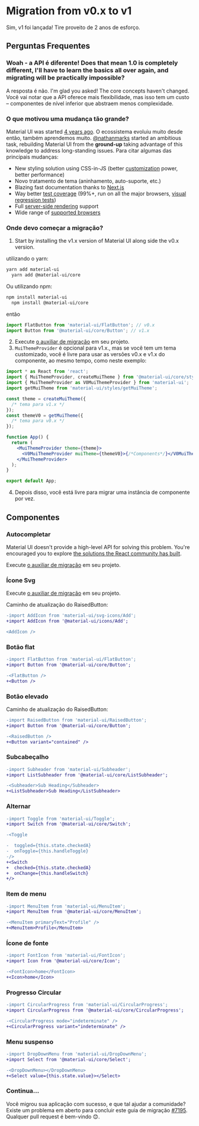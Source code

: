 # Migration from v0.x to v1

<p class="description">Sim, v1 foi lançada! Tire proveito de 2 anos de esforço.</p>

## Perguntas Frequentes

### Woah - a API é diferente! Does that mean 1.0 is completely different, I'll have to learn the basics all over again, and migrating will be practically impossible?

A resposta é não. I'm glad you asked! The core concepts haven't changed. Você vai notar que a API oferece mais flexibilidade, mas isso tem um custo – componentes de nível inferior que abstraem menos complexidade.

### O que motivou uma mudança tão grande?

Material UI was started [4 years ago](https://github.com/mui/material-ui/commit/28b768913b75752ecf9b6bb32766e27c241dbc46). O ecossistema evoluiu muito desde então, também aprendemos muito. [@nathanmarks](https://github.com/nathanmarks/) started an ambitious task, rebuilding Material UI from the **ground-up** taking advantage of this knowledge to address long-standing issues. Para citar algumas das principais mudanças:

- New styling solution using CSS-in-JS (better [customization](/material-ui/customization/how-to-customize/) power, better performance)
- Novo tratamento de tema (aninhamento, auto-suporte, etc.)
- Blazing fast documentation thanks to [Next.js](https://github.com/vercel/next.js)
- Way better [test coverage](/material-ui/guides/testing/) (99%+, run on all the major browsers, [visual regression tests](https://www.argos-ci.com/mui/material-ui))
- Full [server-side rendering](/material-ui/guides/server-rendering/) support
- Wide range of [supported browsers](/material-ui/getting-started/supported-platforms/)

### Onde devo começar a migração?

1. Start by installing the v1.x version of Material UI along side the v0.x version.

utilizando o yarn:

```sh
yarn add material-ui
  yarn add @material-ui/core
```

Ou utilizando npm:

```sh
npm install material-ui
  npm install @material-ui/core
```

então

```js
import FlatButton from 'material-ui/FlatButton'; // v0.x
import Button from '@material-ui/core/Button'; // v1.x
```

2. Execute [o auxiliar de migração](https://github.com/mui/material-ui/tree/master/packages/mui-codemod) em seu projeto.
3. `MuiThemeProvider` é opcional para v1.x., mas se você tem um tema customizado, você é livre para usar as versões v0.x e v1.x do componente, ao mesmo tempo, como neste exemplo:

```jsx
import * as React from 'react';
import { MuiThemeProvider, createMuiTheme } from '@material-ui/core/styles'; // v1.x
import { MuiThemeProvider as V0MuiThemeProvider } from 'material-ui';
import getMuiTheme from 'material-ui/styles/getMuiTheme';

const theme = createMuiTheme({
  /* tema para v1.x */
});
const themeV0 = getMuiTheme({
  /* tema para v0.x */
});

function App() {
  return (
    <MuiThemeProvider theme={theme}>
      <V0MuiThemeProvider muiTheme={themeV0}>{/*Components*/}</V0MuiThemeProvider>
    </MuiThemeProvider>
  );
}

export default App;
```

4. Depois disso, você está livre para migrar uma instância de componente por vez.

## Componentes

### Autocompletar

Material UI doesn't provide a high-level API for solving this problem. You're encouraged you to explore [the solutions the React community has built](/material-ui/react-autocomplete/).

Execute [o auxiliar de migração](https://github.com/mui/material-ui/tree/master/packages/material-ui-codemod) em seu projeto.

### Ícone Svg

Execute [o auxiliar de migração](https://github.com/mui/material-ui/tree/master/packages/material-ui-codemod) em seu projeto.

Caminho de atualização do RaisedButton:

```diff
-import AddIcon from 'material-ui/svg-icons/Add';
+import AddIcon from '@material-ui/icons/Add';

<AddIcon />
```

### Botão flat

```diff
-import FlatButton from 'material-ui/FlatButton';
+import Button from '@material-ui/core/Button';

-<FlatButton />
+<Button />
```

### Botão elevado

Caminho de atualização do RaisedButton:

```diff
-import RaisedButton from 'material-ui/RaisedButton';
+import Button from '@material-ui/core/Button';

-<RaisedButton />
+<Button variant="contained" />
```

### Subcabeçalho

```diff
-import Subheader from 'material-ui/Subheader';
+import ListSubheader from '@material-ui/core/ListSubheader';

-<Subheader>Sub Heading</Subheader>
+<ListSubheader>Sub Heading</ListSubheader>
```

### Alternar

```diff
-import Toggle from 'material-ui/Toggle';
+import Switch from '@material-ui/core/Switch';

-<Toggle

-  toggled={this.state.checkedA}
-  onToggle={this.handleToggle}
-/>
+<Switch
+  checked={this.state.checkedA}
+  onChange={this.handleSwitch}
+/>
```

### Item de menu

```diff
-import MenuItem from 'material-ui/MenuItem';
+import MenuItem from '@material-ui/core/MenuItem';

-<MenuItem primaryText="Profile" />
+<MenuItem>Profile</MenuItem>
```

### Ícone de fonte

```diff
-import FontIcon from 'material-ui/FontIcon';
+import Icon from '@material-ui/core/Icon';

-<FontIcon>home</FontIcon>
+<Icon>home</Icon>
```

### Progresso Circular

```diff
-import CircularProgress from 'material-ui/CircularProgress';
+import CircularProgress from '@material-ui/core/CircularProgress';

-<CircularProgress mode="indeterminate" />
+<CircularProgress variant="indeterminate" />
```

### Menu suspenso

```diff
-import DropDownMenu from 'material-ui/DropDownMenu';
+import Select from '@material-ui/core/Select';

-<DropDownMenu></DropDownMenu>
+<Select value={this.state.value}></Select>
```

### Continua…

Você migrou sua aplicação com sucesso, e que tal ajudar a comunidade? Existe um problema em aberto para concluir este guia de migração [#7195](https://github.com/mui/material-ui/issues/7195). Qualquer pull request é bem-vindo 😊.
